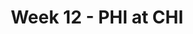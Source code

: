 ---
layout: game
title: Week 12 - PHI at CHI
season: 2010
game_id: 2010_12_PHI_CHI
away_team: PHI
home_team: CHI
---